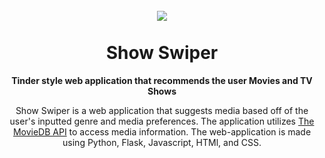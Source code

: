 
<h1 align="center">
<br>
  <img align="center" src="https://user-images.githubusercontent.com/84432841/118758897-e1752a00-b83d-11eb-8fcc-52bcf5c4676a.PNG">
<br>
<br>
Show Swiper
</h1>
<b>
  <p align="center">Tinder style web application that recommends the user Movies and TV Shows</p>
</b>
<p align="center"> Show Swiper is a web application that suggests media based off of the user's inputted genre and media preferences. The application utilizes <a href="https://www.themoviedb.org/?language=en-US">The MovieDB API</a> to access media information. The web-application is made using Python, Flask, Javascript, HTMl, and CSS.
